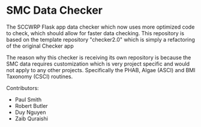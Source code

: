 # SMC Data Checker

The SCCWRP Flask app data checker which now uses more optimized code to check, which should allow for faster data checking. 
This repository is based on the template repository "checker2.0" which is simply a refactoring of the original Checker app

The reason why this checker is receiving its own repository is because the SMC data requires customization which is very project specific and would not apply to any other projects.
Specifically the PHAB, Algae (ASCI) and BMI Taxonomy (CSCI) routines.

Contributors:
- Paul Smith
- Robert Butler
- Duy Nguyen
- Zaib Quraishi

